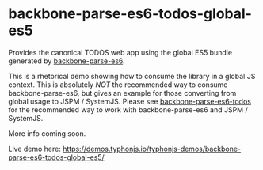 # backbone-parse-es6-todos-global-es5

Provides the canonical TODOS web app using the global ES5 bundle generated by [backbone-parse-es6](https://github.com/typhonjs-parse/backbone-parse-es6). 

This is a rhetorical demo showing how to consume the library in a global JS context. This is absolutely _NOT_ the recommended way to consume backbone-parse-es6, but gives an example for those converting from global usage to JSPM / SystemJS. Please see
[backbone-parse-es6-todos](https://github.com/typhonjs-demos/backbone-parse-es6-todos) for the recommended way to
work with backbone-parse-es6 and JSPM / SystemJS.

More info coming soon.

Live demo here: https://demos.typhonjs.io/typhonjs-demos/backbone-parse-es6-todos-global-es5/
